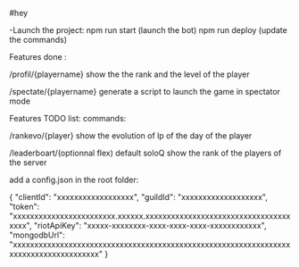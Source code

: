 #hey

-Launch the project:
npm run start (launch the bot)
npm run deploy (update the commands)

Features done :

/profil/{playername}
show the the rank and the level of the player

/spectate/{playername}
generate a script to launch the game in spectator mode

Features TODO list:
commands:

/rankevo/{player}
show the evolution of lp of the day of the player

/leaderboart/(optionnal flex) default soloQ
show the rank of the players of the server






add a config.json in the root folder:

{
    "clientId": "xxxxxxxxxxxxxxxxxx",
    "guildId": "xxxxxxxxxxxxxxxxxxx",
    "token": "xxxxxxxxxxxxxxxxxxxxxxxx.xxxxxx.xxxxxxxxxxxxxxxxxxxxxxxxxxxxxxxxxxxxxx",
    "riotApiKey": "xxxxx-xxxxxxxx-xxxx-xxxx-xxxx-xxxxxxxxxxxx",
    "mongodbUrl": "xxxxxxxxxxxxxxxxxxxxxxxxxxxxxxxxxxxxxxxxxxxxxxxxxxxxxxxxxxxxxxxxxxxxxxxxxxxxxxxxxxxxxx"
}
